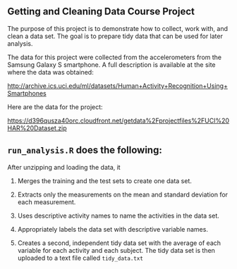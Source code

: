 Getting and Cleaning Data Course Project
------------------

The purpose of this project is to demonstrate how to collect, work with, and clean a data set.  The goal is to prepare tidy data that can be used for later analysis.

The data for this project were collected from the accelerometers from the Samsung Galaxy S smartphone. A full description is available at the site where the data was obtained:

<url>http://archive.ics.uci.edu/ml/datasets/Human+Activity+Recognition+Using+Smartphones</url>

Here are the data for the project:

<url>https://d396qusza40orc.cloudfront.net/getdata%2Fprojectfiles%2FUCI%20HAR%20Dataset.zip</url>


`run_analysis.R` does the following:
-----------------
After unzipping and loading the data, it

1. Merges the training and the test sets to create one data set.

2. Extracts only the measurements on the mean and standard deviation for each measurement.

3. Uses descriptive activity names to name the activities in the data set.

4. Appropriately labels the data set with descriptive variable names.

5. Creates a second, independent tidy data set with the average of each variable for each activity and each subject.  The tidy data set is then uploaded to a text file called `tidy_data.txt`





